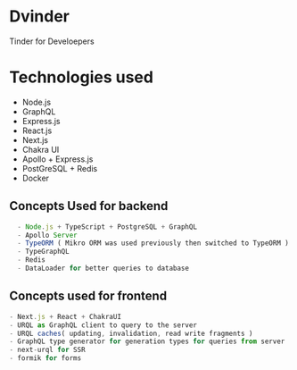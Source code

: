 # Dvinder

Tinder for Develoepers

# Technologies used

- Node.js
- GraphQL
- Express.js
- React.js
- Next.js
- Chakra UI
- Apollo + Express.js
- PostGreSQL + Redis
- Docker

## Concepts Used for backend

```js
  - Node.js + TypeScript + PostgreSQL + GraphQL
  - Apollo Server
  - TypeORM ( Mikro ORM was used previously then switched to TypeORM )
  - TypeGraphQL
  - Redis
  - DataLoader for better queries to database
```

## Concepts used for frontend

```js
- Next.js + React + ChakraUI
- URQL as GraphQL client to query to the server
- URQL caches( updating, invalidation, read write fragments )
- GraphQL type generator for generation types for queries from server
- next-urql for SSR
- formik for forms
```
